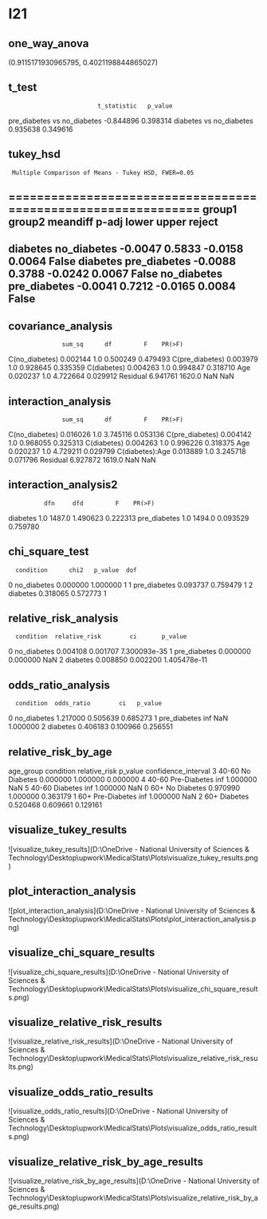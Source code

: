 # I21

## one_way_anova

(0.9115171930965795, 0.4021198844865027)

## t_test

                             t_statistic   p_value
pre_diabetes vs no_diabetes    -0.844896  0.398314
diabetes vs no_diabetes         0.935638  0.349616

## tukey_hsd

     Multiple Comparison of Means - Tukey HSD, FWER=0.05      
==============================================================
   group1      group2    meandiff p-adj   lower  upper  reject
--------------------------------------------------------------
   diabetes  no_diabetes  -0.0047 0.5833 -0.0158 0.0064  False
   diabetes pre_diabetes  -0.0088 0.3788 -0.0242 0.0067  False
no_diabetes pre_diabetes  -0.0041 0.7212 -0.0165 0.0084  False
--------------------------------------------------------------

## covariance_analysis

                   sum_sq      df         F    PR(>F)
C(no_diabetes)   0.002144     1.0  0.500249  0.479493
C(pre_diabetes)  0.003979     1.0  0.928645  0.335359
C(diabetes)      0.004263     1.0  0.994847  0.318710
Age              0.020237     1.0  4.722664  0.029912
Residual         6.941761  1620.0       NaN       NaN

## interaction_analysis

                   sum_sq      df         F    PR(>F)
C(no_diabetes)   0.016026     1.0  3.745116  0.053136
C(pre_diabetes)  0.004142     1.0  0.968055  0.325313
C(diabetes)      0.004263     1.0  0.996226  0.318375
Age              0.020237     1.0  4.729211  0.029799
C(diabetes):Age  0.013889     1.0  3.245718  0.071796
Residual         6.927872  1619.0       NaN       NaN

## interaction_analysis2

              dfn     dfd         F    PR(>F)
diabetes      1.0  1487.0  1.490623  0.222313
pre_diabetes  1.0  1494.0  0.093529  0.759780

## chi_square_test

      condition      chi2   p_value  dof
0   no_diabetes  0.000000  1.000000    1
1  pre_diabetes  0.093737  0.759479    1
2      diabetes  0.318065  0.572773    1

## relative_risk_analysis

      condition  relative_risk        ci       p_value
0   no_diabetes       0.004108  0.001707  7.300093e-35
1  pre_diabetes       0.000000  0.000000           NaN
2      diabetes       0.008850  0.002200  1.405478e-11

## odds_ratio_analysis

      condition  odds_ratio        ci   p_value
0   no_diabetes    1.217000  0.505639  0.685273
1  pre_diabetes         inf       NaN  1.000000
2      diabetes    0.406183  0.100966  0.256551

## relative_risk_by_age

  age_group     condition  relative_risk   p_value  confidence_interval
3     40-60   No Diabetes       0.000000  1.000000             0.000000
4     40-60  Pre-Diabetes            inf  1.000000                  NaN
5     40-60      Diabetes            inf  1.000000                  NaN
0       60+   No Diabetes       0.970990  1.000000             0.363179
1       60+  Pre-Diabetes            inf  1.000000                  NaN
2       60+      Diabetes       0.520468  0.609661             0.129161

## visualize_tukey_results

![visualize_tukey_results](D:\OneDrive - National University of Sciences & Technology\Desktop\upwork\MedicalStats\Plots\visualize_tukey_results.png)

## plot_interaction_analysis

![plot_interaction_analysis](D:\OneDrive - National University of Sciences & Technology\Desktop\upwork\MedicalStats\Plots\plot_interaction_analysis.png)

## visualize_chi_square_results

![visualize_chi_square_results](D:\OneDrive - National University of Sciences & Technology\Desktop\upwork\MedicalStats\Plots\visualize_chi_square_results.png)

## visualize_relative_risk_results

![visualize_relative_risk_results](D:\OneDrive - National University of Sciences & Technology\Desktop\upwork\MedicalStats\Plots\visualize_relative_risk_results.png)

## visualize_odds_ratio_results

![visualize_odds_ratio_results](D:\OneDrive - National University of Sciences & Technology\Desktop\upwork\MedicalStats\Plots\visualize_odds_ratio_results.png)

## visualize_relative_risk_by_age_results

![visualize_relative_risk_by_age_results](D:\OneDrive - National University of Sciences & Technology\Desktop\upwork\MedicalStats\Plots\visualize_relative_risk_by_age_results.png)

